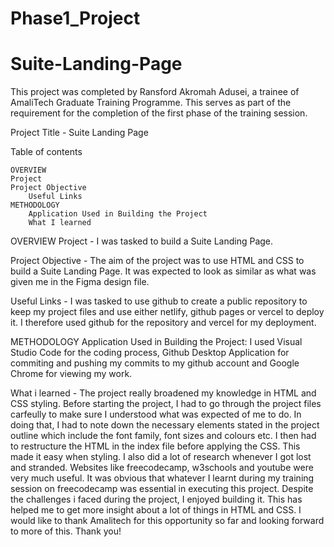 # Phase1_Project
# Suite-Landing-Page
This project was completed by Ransford Akromah Adusei, a trainee of AmaliTech Graduate Training Programme. This serves as part of the requirement for the completion
of the first phase of the training session.

Project Title - Suite Landing Page


Table of contents

    OVERVIEW
	Project
	Project Objective
        Useful Links
    METHODOLOGY
        Application Used in Building the Project
        What I learned
	


OVERVIEW
Project - I was tasked to build a Suite Landing Page.

Project Objective - The aim of the project was to use HTML and CSS to build a Suite Landing Page. It was expected to look as similar as what was given me in the Figma design file.

Useful Links - I was tasked to use github to create a public repository to keep my project files and use either netlify, github pages or vercel to deploy it. I therefore
used github for the repository and vercel for my deployment.


METHODOLOGY
Application Used in Building the Project: I used Visual Studio Code for the coding process, Github Desktop Application for commiting and pushing my commits to my github account and Google Chrome for viewing my work.

What i learned - The project really broadened my knowledge in HTML and CSS styling. Before starting the project, I had to go through the project files carfeully to make sure I understood what was expected of me to do. In doing that, I had to note down the necessary elements stated in the project outline which include the font family, font sizes and colours etc. I then had to restructure the HTML in the index file before applying the CSS. This made it easy when styling. 
I also did a lot of research whenever I got lost and stranded. Websites like freecodecamp, w3schools and youtube were very much useful.
It was obvious that whatever I learnt during my training session on freecodecamp was essential in executing this project. Despite the challenges i faced during the project, I enjoyed building it. This has helped me to get more insight about a lot of things in HTML and CSS. 
I would like to thank Amalitech for this opportunity so far and looking forward to more of this.
Thank you!
